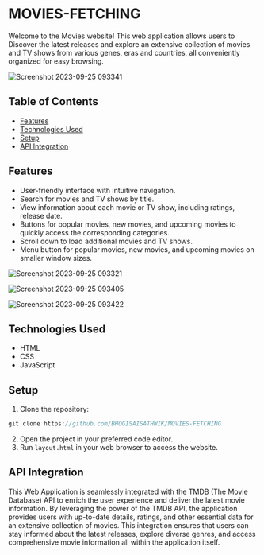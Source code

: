 # MOVIES-FETCHING

Welcome to the Movies website! This web application allows users to Discover the latest releases and explore an extensive collection of movies and TV shows from various genes, eras and countries, all conveniently organized for easy browsing.

![Screenshot 2023-09-25 093341](https://github.com/BHOGISAISATHWIK/MOVIES-FETCHING/assets/95133901/1f451c37-b464-4506-8b89-e4f0c64b15e9)


## Table of Contents

- [Features](#features)
- [Technologies Used](#technologies-used)
- [Setup](#setup)
- [API Integration](#api-integration)

## Features

- User-friendly interface with intuitive navigation.
- Search for movies and TV shows by title.
- View information about each movie or TV show, including ratings, release date.
- Buttons for popular movies, new movies, and upcoming movies to quickly access the corresponding categories.
- Scroll down to load additional movies and TV shows.
- Menu button for popular movies, new movies, and upcoming movies on smaller window sizes.

![Screenshot 2023-09-25 093321](https://github.com/BHOGISAISATHWIK/MOVIES-FETCHING/assets/95133901/7eeb55cb-5101-473a-b336-7b569e88cc2c)

![Screenshot 2023-09-25 093405](https://github.com/BHOGISAISATHWIK/MOVIES-FETCHING/assets/95133901/3fbd2244-c939-400a-91b1-3f577b954e1c)

![Screenshot 2023-09-25 093422](https://github.com/BHOGISAISATHWIK/MOVIES-FETCHING/assets/95133901/884384f2-1abb-40b8-aabb-0264486116a9)



## Technologies Used

- HTML
- CSS
- JavaScript

## Setup

1. Clone the repository:

```javascript
git clone https://github.com/BHOGISAISATHWIK/MOVIES-FETCHING
```

2. Open the project in your preferred code editor.
3. Run `layout.html` in your web browser to access the website.

## API Integration

This Web Application is seamlessly integrated with the TMDB (The Movie Database) API to enrich the user experience and deliver the latest movie information. By leveraging the power of the TMDB API, the application provides users with up-to-date details, ratings, and other essential data for an extensive collection of movies. This integration ensures that users can stay informed about the latest releases, explore diverse genres, and access comprehensive movie information all within the application itself.
